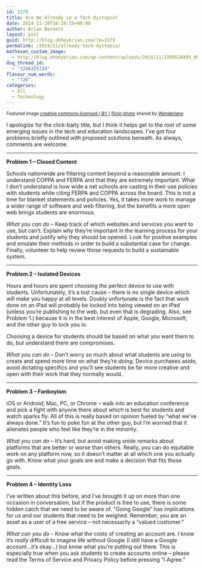 ```yaml
---
id: 3379
title: Are We Already in a Tech Dystopia?
date: 2014-11-20T16:19:15+00:00
author: Brian Bennett
layout: post
guid: http://blog.ohheybrian.com/?p=3379
permalink: /2014/11/already-tech-dystopia/
matheson_custom_image:
  - http://blog.ohheybrian.com/wp-content/uploads/2014/11/3199520405_0992d6e965_b.jpg
dsq_thread_id:
  - "3246355724"
flavour_num_words:
  - "726"
categories:
  - All
  - Technology
---
```

<small>Featured image <a href="http://creativecommons.org/licenses/by/2.0/">creative commons licensed ( BY )</a> <a title="circu transr, Digital DNA, City of Palo Alto, Art in Public Places, 9.01.05, California, USA" href="http://flickr.com/photos/wonderlane/3199520405">flickr photo</a> shared by <a href="http://flickr.com/people/wonderlane">Wonderlane</a></small>

I apologize for the click-baity title, but I think it helps get to the root of some emerging issues in the tech and education landscapes. I&#8217;ve got four problems briefly outlined with proposed solutions beneath. As always, comments are welcome.

* * *

**Problem 1 &#8211; Closed Content**
  
Schools nationwide are filtering content beyond a reasonable amount. I understand COPPA and FERPA and that they are extremely important. What I don&#8217;t understand is how wide a net schools are casting in their use policies with students while citing FERPA and COPPA across the board. This is not a time for blanket statements and policies. Yes, it takes more work to manage a wider range of software and web filtering, but the benefits a more open web brings students are enormous.

_What you can do_ &#8211; Keep track of which websites and services you want to use, but can&#8217;t. Explain why they&#8217;re important in the learning process for your students and justify why they should be opened. Look for positive examples and emulate their methods in order to build a substantial case for change. Finally, volunteer to help review those requests to build a sustainable system.

* * *

**Problem 2 &#8211; Isolated Devices**
  
Hours and hours are spent choosing _the_ perfect device to use with students. Unfortunately, it&#8217;s a lost cause &#8211; there is no single device which will make you happy at all levels. Doubly unfortunate is the fact that work done on an iPad will probably be locked into being viewed on an iPad (unless you&#8217;re publishing to the web, but even that is degrading. Also, see Problem 1.) because it is in the best interest of Apple, Google, Microsoft, and the other guy to lock you in.

Choosing a device for students should be based on what you want them to do, but understand there are compromises.

_What you can do_ &#8211; Don&#8217;t worry so much about what students are _using_ to create and spend more time on what they&#8217;re _doing_. Device purchases aside, avoid dictating specifics and you&#8217;ll see students be far more creative and open with their work that they normally would.

* * *

**Problem 3 &#8211; Fanboyism**
  
iOS or Android; Mac, PC, or Chrome &#8211; walk into an education conference and pick a fight with anyone there about which is best for students and watch sparks fly. All of this is really based on opinion fueled by &#8220;what we&#8217;ve always done.&#8221; It&#8217;s fun to poke fun at the other guy, but I&#8217;m worried that it alienates people who feel like they&#8217;re in the minority.

_What you can do_ &#8211; It&#8217;s hard, but avoid making snide remarks about platforms that are better or worse than others. Really, you can do equitable work on any platform now, so it doesn&#8217;t matter at all which one you actually go with. Know what your goals are and make a decision that fits those goals.

* * *

**Problem 4 &#8211; Identity Loss**
  
I&#8217;ve written about this before, and I&#8217;ve brought it up on more than one occasion in conversation, but if the product is free to use, there is some hidden catch that we need to be aware of. &#8220;Going Google&#8221; has implications for us and our students that need to be weighed. Remember, you are an asset as a user of a free service &#8211; not necessarily a &#8220;valued customer.&#8221;

_What can you do_ &#8211; Know what the costs of creating an account are. I know it&#8217;s _really_ difficult to imagine life without Google (I still have a Google account&#8230;it&#8217;s okay&#8230;) but know what you&#8217;re putting out there. This is especially true when you ask students to create accounts online &#8211; please read the Terms of Service and Privacy Policy before pressing &#8220;I Agree.&#8221;
